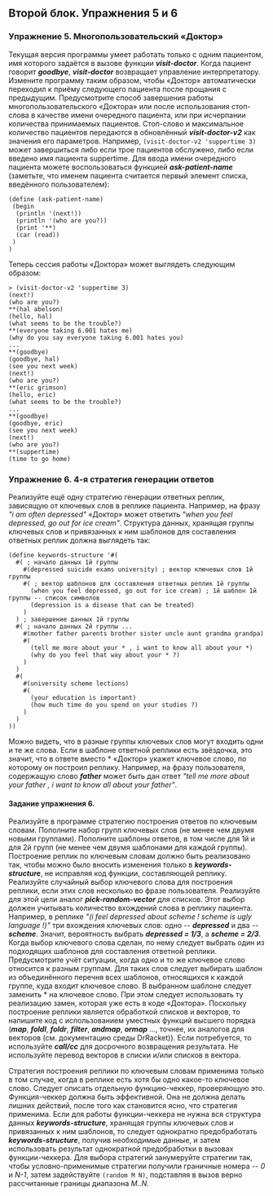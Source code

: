 ## Второй блок. Упражнения 5 и 6

### Упражнение 5. Многопользовательский «Доктор»

Текущая версия программы умеет работать только с одним пациентом, имя которого задаётся в вызове функции ***visit-doctor***. Когда пациент говорит ***goodbye***, ***visit-doctor*** возвращает управление интерпретатору. Измените программу таким образом, чтобы «Доктор» автоматически переходил к приёму следующего пациента после прощания с предыдущим. Предусмотрите способ завершения работы многопользовательского «Доктора» или после использования стоп-слова в качестве имени очередного пациента, или при исчерпании количества принимаемых пациентов. Стоп-слово и максимальное количество пациентов передаются в обновлённый ***visit-doctor-v2*** как значения его параметров. Например, `(visit-doctor-v2 'suppertime 3)` может завершиться либо если трое пациентов обслужено, либо если введено имя пациента suppertime. Для ввода имени очередного пациента можете воспользоваться функцией ***ask-patient-name*** (заметьте, что именем пациента считается первый элемент списка, введённого пользователем):
```
(define (ask-patient-name)
 (begin
  (println '(next!))
  (println '(who are you?))
  (print '**)
  (car (read))
 ) 
)
```

Теперь сессия работы «Доктора» может выглядеть следующим образом:
```
> (visit-doctor-v2 'suppertime 3)
(next!)
(who are you?) 
**(hal abelson)
(hello, hal)
(what seems to be the trouble?)
**(everyone taking 6.001 hates me)
(why do you say everyone taking 6.001 hates you)
...
**(goodbye)
(goodbye, hal)
(see you next week)
(next!)
(who are you?)
**(eric grimson)
(hello, eric)
(what seems to be the trouble?)
...
**(goodbye)
(goodbye, eric)
(see you next week)
(next!)
(who are you?)
**(suppertime)
(time to go home)
```

### Упражнение 6. 4-я стратегия генерации ответов

Реализуйте ещё одну стратегию генерации ответных реплик, зависящую от ключевых слов в реплике пациента. Например, на фразу *"i am often depressed"* «Доктор» может ответить *"when you feel depressed, go out for ice cream"*. Структура данных, хранящая группы ключевых слов и привязанных к ним шаблонов для составления ответных реплик должна выглядеть так:
```
(define keywords-structure '#(
  #( ; начало данных 1й группы
    #(depressed suicide exams university) ; вектор ключевых слов 1й группы
    #( ; вектор шаблонов для составления ответных реплик 1й группы 
	  (when you feel depressed, go out for ice cream) ; 1й шаблон 1й группы -- список символов
      (depression is a disease that can be treated)
	)
  ) ; завершение данных 1й группы
  #( ; начало данных 2й группы ...
    #(mother father parents brother sister uncle aunt grandma grandpa)
    #(
	  (tell me more about your * , i want to know all about your *)
      (why do you feel that way about your * ?)
	)
  )
  #(
    #(university scheme lections)
	#(
	  (your education is important)
	  (how much time do you spend on your studies ?)
	)
  )
))
```

Можно видеть, что в разные группы ключевых слов могут входить одни и те же слова. Если в шаблоне ответной реплики есть звёздочка, это значит, что в ответе вместо * «Доктор» укажет ключевое слово, по которому он построил реплику. Например, на фразу пользователя, содержащую слово ***father*** может быть дан ответ *"tell me more about your father , i want to know all about your father"*.

#### Задание упражнения 6. 
Реализуйте в программе стратегию построения ответов по ключевым словам. Пополните набор групп ключевых слов (не менее чем двумя новыми группами). Пополните шаблоны ответов, в том числе для 1й и для 2й групп (не менее чем двумя шаблонами для каждой группы). Построение реплик по ключевым словам должно быть реализовано так, чтобы можно было вносить изменения только в ***keywords-structure***, не исправляя код функции, составляющей реплику. Реализуйте случайный выбор ключевого слова для построения реплики, если этих слов несколько во фразе пользователя. Реализуйте для этой цели аналог ***pick-random-vector*** для списков. Этот выбор должен учитывать количество вхождений слова в реплику пациента. Например, в реплике *"(i feel depressed about scheme ! scheme is ugly language !)"* три вхождения ключевых слов: одно -- ***depressed*** и два -- ***scheme***. Значит, вероятность выбрать ***depressed = 1/3***, а ***scheme = 2/3***. Когда выбор ключевого слова сделан, по нему следует выбрать один из подходящих шаблонов для составления ответной реплики. Предусмотрите учёт ситуации, когда одно и то же ключевое слово относится к разным группам. Для таких слов следует выбирать шаблон из объединённого перечня всех шаблонов, относящихся к каждой группе, куда входит ключевое слово. В выбранном шаблоне следует заменить * на ключевое слово. При этом следует использовать ту реализацию замен, которая уже есть в коде «Доктора». Поскольку построение реплики является обработкой списков и векторов, то напишите код с использованием уместных функций высшего порядка (***map***, ***foldl***, ***foldr***, ***filter***, ***andmap***, ***ormap*** ..., точнее, их аналогов для векторов (см. документацию среды DrRacket)). Если потребуется, то используйте ***call/cc*** для досрочного возвращения результата. Не используйте перевод векторов в списки и/или списков в вектора.

Стратегия построения реплики по ключевым словам применима только в том случае, когда в реплике есть хотя бы одно какое-то ключевое слово. Следует описать отдельную функцию-чеккер, проверяющую это. Функция-чеккер должна быть эффективной. Она не должна делать лишних действий, после того как становится ясно, что стратегия применима. Если для работы функции-чеккера не нужна вся структура данных ***keywords-structure***, хранящая группы ключевых слов и привязанных к ним шаблонов, то следует однократно предобработать ***keywords-structure***, получив необходимые данные, и затем использовать результат однократной предобработки в вызовах функции-чеккера. Для выбора стратегий занумеруйте стратегии так, чтобы условно-применимые стратегии получили граничные номера -- *0* и *N-1*, затем задействуйте `(random M N)`, подставляя в вызов верно рассчитанные границы диапазона *M..N*.